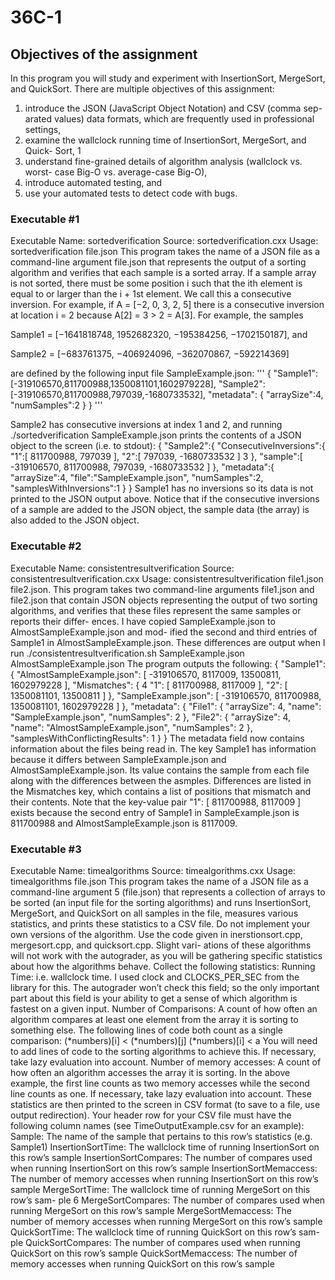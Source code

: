 # 36C-1
## Objectives of the assignment 
In this program you will study and experiment with InsertionSort, MergeSort,
and QuickSort. There are multiple objectives of this assignment:
1. introduce the JSON (JavaScript Object Notation) and CSV (comma sep-
arated values) data formats, which are frequently used in professional
settings,
2. examine the wallclock running time of InsertionSort, MergeSort, and Quick-
Sort,
1
3. understand fine-grained details of algorithm analysis (wallclock vs. worst-
case Big-O vs. average-case Big-O),
4. introduce automated testing, and
5. use your automated tests to detect code with bugs.

### Executable #1
Executable Name: sortedverification
Source: sortedverification.cxx
Usage: sortedverification file.json
This program takes the name of a JSON file as a command-line argument
file.json that represents the output of a sorting algorithm and verifies that
each sample is a sorted array. If a sample array is not sorted, there must be
some position i such that the ith element is equal to or larger than the i + 1st
element. We call this a consecutive inversion. For example, if A = [−2, 0, 3, 2, 5]
there is a consecutive inversion at location i = 2 because A[2] = 3 > 2 = A[3].
For example, the samples

Sample1 = [−1641818748, 1952682320, −195384256, −1702150187], and

Sample2 = [−683761375, −406924096, −362070867, −592214369]

are defined by the following input file SampleExample.json:
'''
{
"Sample1": [-319106570,811700988,1350081101,1602979228],
"Sample2": [-319106570,811700988,797039,-1680733532],
"metadata": {
"arraySize":4,
"numSamples":2
}
}
'''

Sample2 has consecutive inversions at index 1 and 2, and running
./sortedverification SampleExample.json
prints the contents of a JSON object to the screen (i.e. to stdout):
{
"Sample2":{
"ConsecutiveInversions":{
"1":[
811700988,
797039
],
"2":[
797039,
-1680733532
]
3
},
"sample":[
-319106570,
811700988,
797039,
-1680733532
]
},
"metadata":{
"arraySize":4,
"file":"SampleExample.json",
"numSamples":2,
"samplesWithInversions":1
}
}
Sample1 has no inversions so its data is not printed to the JSON output above.
Notice that if the consecutive inversions of a sample are added to the JSON
object, the sample data (the array) is also added to the JSON object.

### Executable #2
Executable Name: consistentresultverification
Source: consistentresultverification.cxx
Usage: consistentresultverification file1.json file2.json.
This program takes two command-line arguments file1.json and file2.json
that contain JSON objects representing the output of two sorting algorithms,
and verifies that these files represent the same samples or reports their differ-
ences.
I have copied SampleExample.json to AlmostSampleExample.json and mod-
ified the second and third entries of Sample1 in AlmostSampleExample.json.
These differences are output when I run
./consistentresultverification.sh SampleExample.json AlmostSampleExample.json
The program outputs the following:
{
"Sample1": {
"AlmostSampleExample.json": [
-319106570,
8117009,
13500811,
1602979228
],
"Mismatches": {
4
"1": [
811700988,
8117009
],
"2": [
1350081101,
13500811
]
},
"SampleExample.json": [
-319106570,
811700988,
1350081101,
1602979228
]
},
"metadata": {
"File1": {
"arraySize": 4,
"name": "SampleExample.json",
"numSamples": 2
},
"File2": {
"arraySize": 4,
"name": "AlmostSampleExample.json",
"numSamples": 2
},
"samplesWithConflictingResults": 1
}
}
The metadata field now contains information about the files being read in. The
key Sample1 has information because it differs between SampleExample.json
and AlmostSampleExample.json. Its value contains the sample from each file
along with the differences between the asmples. Differences are listed in the
Mismatches key, which contains a list of positions that mismatch and their
contents. Note that the key-value pair "1": [ 811700988, 8117009 ] exists
because the second entry of Sample1 in SampleExample.json is 811700988 and
AlmostSampleExample.json is 8117009.

### Executable #3
Executable Name: timealgorithms Source: timealgorithms.cxx
Usage: timealgorithms file.json
This program takes the name of a JSON file as a command-line argument
5
(file.json) that represents a collection of arrays to be sorted (an input file
for the sorting algorithms) and runs InsertionSort, MergeSort, and QuickSort
on all samples in the file, measures various statistics, and prints these statistics
to a CSV file.
Do not implement your own versions of the algorithm. Use the code
given in inerstionsort.cpp, mergesort.cpp, and quicksort.cpp. Slight vari-
ations of these algorithms will not work with the autograder, as you will be
gathering specific statistics about how the algorithms behave.
Collect the following statistics:
Running Time: i.e. wallclock time. I used clock and CLOCKS_PER_SEC from
the <ctime> library for this. The autograder won’t check this field; so the
only important part about this field is your ability to get a sense of which
algorithm is fastest on a given input.
Number of Comparisons: A count of how often an algorithm compares at
least one element from the array it is sorting to something else. The
following lines of code both count as a single comparison:
(*numbers)[i] < (*numbers)[j]
(*numbers)[i] < a
You will need to add lines of code to the sorting algorithms to achieve
this. If necessary, take lazy evaluation into account.
Number of memory accesses: A count of how often an algorithm accesses
the array it is sorting. In the above example, the first line counts as
two memory accesses while the second line counts as one. If necessary,
take lazy evaluation into account.
These statistics are then printed to the screen in CSV format (to save to a
file, use output redirection). Your header row for your CSV file must have the
following column names (see TimeOutputExample.csv for an example):
Sample: The name of the sample that pertains to this row’s statistics (e.g.
Sample1)
InsertionSortTime: The wallclock time of running InsertionSort on this
row’s sample
InsertionSortCompares: The number of compares used when running InsertionSort
on this row’s sample
InsertionSortMemaccess: The number of memory accesses when running
InsertionSort on this row’s sample
MergeSortTime: The wallclock time of running MergeSort on this row’s sam-
ple
6
MergeSortCompares: The number of compares used when running MergeSort
on this row’s sample
MergeSortMemaccess: The number of memory accesses when running MergeSort
on this row’s sample
QuickSortTime: The wallclock time of running QuickSort on this row’s sam-
ple
QuickSortCompares: The number of compares used when running QuickSort
on this row’s sample
QuickSortMemaccess: The number of memory accesses when running QuickSort
on this row’s sample
